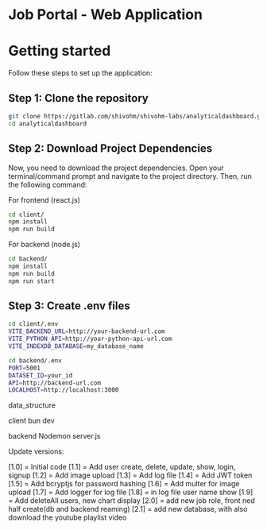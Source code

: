 # Job Portal - Web Application

# Getting started

Follow these steps to set up the application:

## Step 1: Clone the repository

```bash
git clone https://gitlab.com/shivohm/shivohm-labs/analyticaldashboard.git
cd analyticaldashboard
```

## Step 2: Download Project Dependencies

Now, you need to download the project dependencies. Open your terminal/command prompt and navigate to the project directory. Then, run the following command:

For frontend (react.js)

```bash
cd client/
npm install
npm run build
```

For backend (node.js)

```bash
cd backend/
npm install
npm run build
npm run start
```

## Step 3: Create .env files

```bash
cd client/.env
VITE_BACKEND_URL=http://your-backend-url.com
VITE_PYTHON_API=http://your-python-api-url.com
VITE_INDEXDB_DATABASE=my_database_name
```

```bash
cd backend/.env
PORT=5001   
DATASET_ID=your_id
API=http://backend-url.com
LOCALHOST=http://localhost:3000
```

<!--! Database Name -->
data_structure

<!--! Front End (React Js) -->
client
    <!-- start -->
    bun dev

<!--! Back End (Node Js/ Express Js) -->
backend
    <!-- start -->
    Nodemon server.js

Update versions:

[1.0] = Initial code
[1.1] = Add user create, delete, update, show, login, signup
[1.2] = Add image upload
[1.3] = Add log file
[1.4] = Add JWT token
[1.5] = Add bcryptjs for password hashing
[1.6] = Add multer for image upload
[1.7] = Add logger for log file
[1.8] = in log file user name show
[1.9] =  Add deleteAll users, new chart display
[2.0] =  add new job role, front ned half create(db and backend reaming)
[2.1] =  add new database, with also download the youtube playlist video